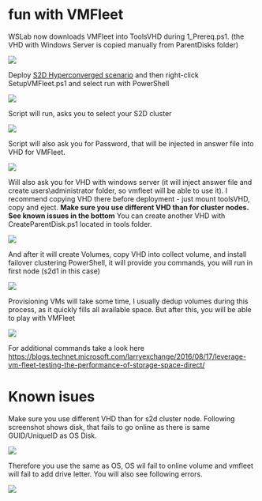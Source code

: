 # fun with VMFleet

WSLab now downloads VMFleet into ToolsVHD during 1_Prereq.ps1. (the VHD with Windows Server is copied manually from ParentDisks folder)

![](/Scenarios/VMFleet/Screenshots/ToolsVHD.png)

Deploy [S2D Hyperconverged scenario](https://github.com/Microsoft/WSLab/tree/master/Scenarios/S2D%20Hyperconverged) and then right-click SetupVMFleet.ps1 and select run with PowerShell

![](/Scenarios/VMFleet/Screenshots/VMFleet_Step1.png)

Script will run, asks you to select your S2D cluster

![](/Scenarios/VMFleet/Screenshots/VMFleet_Step2.png)

Script will also ask you for Password, that will be injected in answer file into VHD for VMFleet.

![](/Scenarios/VMFleet/Screenshots/VMFleet_Step3.png)

Will also ask you for VHD with windows server (it will inject answer file and create users\administrator folder, so vmfleet will be able to use it). I recommend copying VHD there before deployment - just mount toolsVHD, copy and eject.
**Make sure you use different VHD than for cluster nodes. See known issues in the bottom** You can create another VHD with CreateParentDisk.ps1 located in tools folder.

![](/Scenarios/VMFleet/Screenshots/VMFleet_Step4.png)

And after it will create Volumes, copy VHD into collect volume, and install failover clustering PowerShell, it will provide you commands, you will run in first node (s2d1 in this case)

![](/Scenarios/VMFleet/Screenshots/VMFleet_Step5.png)

Provisioning VMs will take some time, I usually dedup volumes during this process, as it quickly fills all available space. But after this, you will be able to play with VMFleet

![](/Scenarios/VMFleet/Screenshots/VMfleetInAction.png)

For additional commands take a look here https://blogs.technet.microsoft.com/larryexchange/2016/08/17/leverage-vm-fleet-testing-the-performance-of-storage-space-direct/

# Known isues

Make sure you use different VHD than for s2d cluster node. Following screenshot shows disk, that fails to go online as there is same GUID/UniqueID as OS Disk.

![](/Scenarios/VMFleet/Screenshots/Error_wrongVHD.png)

Therefore you use the same as OS, OS wil fail to online volume and vmfleet will fail to add drive letter. You will also see following errors.

![](/Scenarios/VMFleet/Screenshots/Error_wrongVHD1.png)